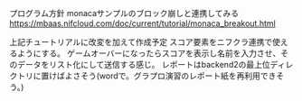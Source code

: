 プログラム方針
monacaサンプルのブロック崩しと連携してみる
https://mbaas.nifcloud.com/doc/current/tutorial/monaca_breakout.html

上記チュートリアルに改変を加えて作成予定
スコア要素をニフクラ連携で使えるようにする。
ゲームオーバーになったらスコアを表示し名前を入力させ、そのデータをリスト化にして送信する感じ。
レポートはbackend2の最上位ディレクトリに置けばよさそう(wordで。グラプロ演習のレポート紙を再利用できそう。)